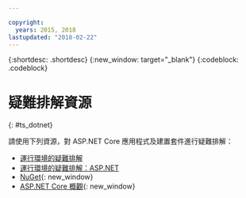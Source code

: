 ```yaml
---

copyright:
  years: 2015, 2018
lastupdated: "2018-02-22"
---
```


{:shortdesc: .shortdesc}
{:new_window: target="_blank"}
{:codeblock: .codeblock}

# 疑難排解資源
{: #ts_dotnet}

請使用下列資源，對 ASP.NET Core 應用程式及建置套件進行疑難排解：

* [運行環境的疑難排解](../../troubleshoot/ts_runtimes.html#runtimes)
* [運行環境的疑難排解：ASP.NET](../../troubleshoot/ts_runtimes.html#ts_dotnet)
* [NuGet](https://docs.nuget.org/Consume/Overview){: new_window}
* [ASP.NET Core 概觀](http://docs.asp.net/en/latest/conceptual-overview/aspnet.html){: new_window}
